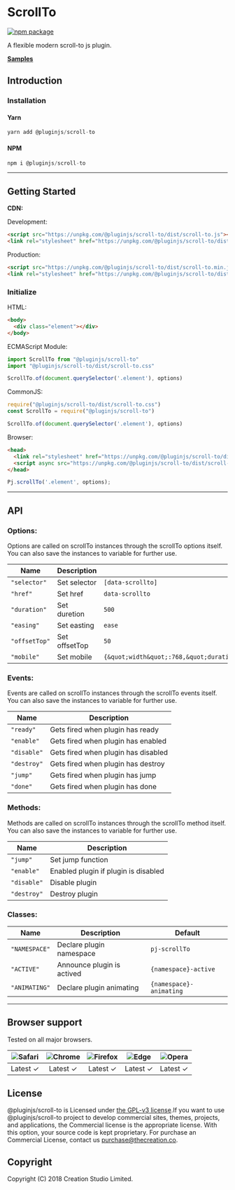 # ScrollTo
[![npm package](https://img.shields.io/npm/v/@pluginjs/scroll-to.svg)](https://www.npmjs.com/package/@pluginjs/scroll-to)

A flexible modern scroll-to js plugin.

**[Samples](https://codesandbox.io/s/github/pluginjs/plugin.js/tree/master/modules/scrollTo/samples)**

## Introduction
### Installation

#### Yarn
```javascript
yarn add @pluginjs/scroll-to
```
#### NPM
```javascript
npm i @pluginjs/scroll-to
```
---

## Getting Started

**CDN:**

Development:
```html
<script src="https://unpkg.com/@pluginjs/scroll-to/dist/scroll-to.js"></script>
<link rel="stylesheet" href="https://unpkg.com/@pluginjs/scroll-to/dist/scroll-to.css">
```
Production:
```html
<script src="https://unpkg.com/@pluginjs/scroll-to/dist/scroll-to.min.js"></script>
<link rel="stylesheet" href="https://unpkg.com/@pluginjs/scroll-to/dist/scroll-to.min.css">
```

### Initialize
HTML:
```html
<body>
  <div class="element"></div>
</body>
```
ECMAScript Module:
```javascript
import ScrollTo from "@pluginjs/scroll-to"
import "@pluginjs/scroll-to/dist/scroll-to.css"

ScrollTo.of(document.querySelector('.element'), options)
```
CommonJS:
```javascript
require("@pluginjs/scroll-to/dist/scroll-to.css")
const ScrollTo = require("@pluginjs/scroll-to")

ScrollTo.of(document.querySelector('.element'), options)
```
Browser:
```html
<head>
  <link rel="stylesheet" href="https://unpkg.com/@pluginjs/scroll-to/dist/scroll-to.css">
  <script async src="https://unpkg.com/@pluginjs/scroll-to/dist/scroll-to.js"></script>
</head>
```
```javascript
Pj.scrollTo('.element', options);
```
---
## API

### Options:
Options are called on scrollTo instances through the scrollTo options itself.
You can also save the instances to variable for further use.

Name | Description | Default
-----|--------------|-----
`"selector"` | Set selector | `[data-scrollto]`
`"href"` | Set href | `data-scrollto`
`"duration"` | Set duretion | `500`
`"easing"` | Set easting | `ease`
`"offsetTop"` | Set offsetTop | `50`
`"mobile"` | Set mobile | `{&quot;width&quot;:768,&quot;duration&quot;:500,&quot;easing&quot;:&quot;ease&quot;}`

### Events:
Events are called on scrollTo instances through the scrollTo events itself.
You can also save the instances to variable for further use.

Name | Description
-----|-----
`"ready"` | Gets fired when plugin has ready
`"enable"` | Gets fired when plugin has enabled
`"disable"` | Gets fired when plugin has disabled
`"destroy"` | Gets fired when plugin has destroy
`"jump"` | Gets fired when plugin has jump
`"done"` | Gets fired when plugin has done


### Methods:
Methods are called on scrollTo instances through the scrollTo method itself.
You can also save the instances to variable for further use.

Name | Description
-----|-----
`"jump"` | Set jump function
`"enable"` | Enabled plugin if plugin is disabled
`"disable"` | Disable plugin
`"destroy"` | Destroy plugin


### Classes:
Name | Description | Default
-----|------|------
`"NAMESPACE"` | Declare plugin namespace | `pj-scrollTo`
`"ACTIVE"` | Announce plugin is actived | `{namespace}-active`
`"ANIMATING"` | Declare plugin animating | `{namespace}-animating`



---

## Browser support

Tested on all major browsers.

| <img src="https://raw.githubusercontent.com/alrra/browser-logos/master/src/safari/safari_32x32.png" alt="Safari"> | <img src="https://raw.githubusercontent.com/alrra/browser-logos/master/src/chrome/chrome_32x32.png" alt="Chrome"> | <img src="https://raw.githubusercontent.com/alrra/browser-logos/master/src/firefox/firefox_32x32.png" alt="Firefox"> | <img src="https://raw.githubusercontent.com/alrra/browser-logos/master/src/edge/edge_32x32.png" alt="Edge"> | <img src="https://raw.githubusercontent.com/alrra/browser-logos/master/src/opera/opera_32x32.png" alt="Opera"> |
|:--:|:--:|:--:|:--:|:--:|
| Latest ✓ | Latest ✓ | Latest ✓ | Latest ✓ | Latest ✓ |

## License
@pluginjs/scroll-to is Licensed under [the GPL-v3 license](LICENSE).If you want to use @pluginjs/scroll-to project to develop commercial sites, themes, projects, and applications, the Commercial license is the appropriate license. With this option, your source code is kept proprietary. For purchase an Commercial License, contact us purchase@thecreation.co.

## Copyright
Copyright (C) 2018 Creation Studio Limited.